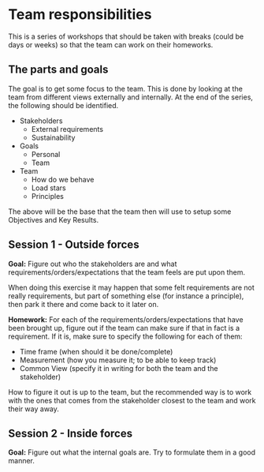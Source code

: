 # Team responsibilities

This is a series of workshops that should be taken with breaks (could be days or weeks) so that the team can work on their homeworks.

## The parts and goals

The goal is to get some focus to the team. This is done by looking at the team from different views externally and internally. At the end of the series, the following should be identified.

- Stakeholders
  - External requirements
  - Sustainability
- Goals
  - Personal
  - Team
- Team
  - How do we behave
  - Load stars
  - Principles

The above will be the base that the team then will use to setup some Objectives and Key Results.

## Session 1 - Outside forces

**Goal:** Figure out who the stakeholders are and what requirements/orders/expectations that the team feels are put upon them.

When doing this exercise it may happen that some felt requirements are not really requirements, but part of something else (for instance a principle), then park it there and come back to it later on.

**Homework:** For each of the requirements/orders/expectations that have been brought up, figure out if the team can make sure if that in fact is a requirement. If it is, make sure to specify the following for each of them:

- Time frame (when should it be done/complete)
- Measurement (how you measure it; to be able to keep track)
- Common View (specify it in writing for both the team and the stakeholder)

How to figure it out is up to the team, but the recommended way is to work with the ones that comes from the stakeholder closest to the team and work their way away.

## Session 2 - Inside forces

**Goal:** Figure out what the internal goals are. Try to formulate them in a good manner.
